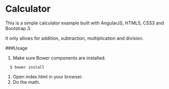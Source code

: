 Calculator
==========

This is a simple calculator example built with AngularJS, HTML5, CSS3 and Bootstrap 3.

It only allows for addition, subtraction, multiplication and division.

###Usage

1. Make sure Bower components are installed:

```
  $ bower install
```

1. Open index.html in your browser.
2. Do the math.
